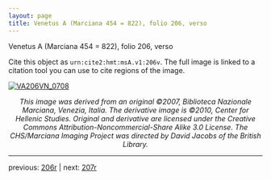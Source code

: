 ```yaml
---
layout: page
title: Venetus A (Marciana 454 = 822), folio 206, verso
---
```


Venetus A (Marciana 454 = 822), folio 206, verso

Cite this object as `urn:cite2:hmt:msA.v1:206v`.  The full image is linked to a citation tool you can use to cite regions of the image.

[![VA206VN_0708](http://www.homermultitext.org/iipsrv?IIIF=/project/homer/pyramidal/deepzoom/hmt/vaimg/2017a/VA206VN_0708.tif/full/800,/0/default.jpg)](http://www.homermultitext.org/ict2/?urn=urn:cite2:hmt:vaimg.2017a:VA206VN_0708) 

<p style="text-align: center; font-style: italic;">This image was derived from an original ©2007, Biblioteca Nazionale Marciana, Venezia, Italia. The derivative image is ©2010, Center for Hellenic Studies. Original and derivative are licensed under the Creative Commons Attribution-Noncommercial-Share Alike 3.0 License. The CHS/Marciana Imaging Project was directed by David Jacobs of the British Library.</p>

---

previous: [206r](../206r/) | next: [207r](../207r/)